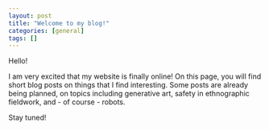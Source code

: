 ```yaml
---
layout: post
title: "Welcome to my blog!"
categories: [general]
tags: []
---
```


Hello!

I am very excited that my website is finally online! On this page, you will find short blog posts on things that I find interesting. Some posts are already being planned, on topics including generative art, safety in ethnographic fieldwork, and - of course - robots.

Stay tuned!